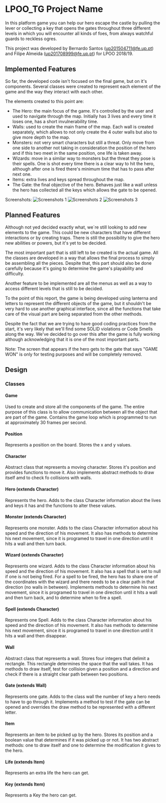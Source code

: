# LPOO_TG Project Name

In this platform game you can help our hero escape the castle by pulling the lever or collecting a key that opens the gates throughout three different levels in which you will encounter all kinds of foes, from always watchful guards to reckless ogres.

This project was developed by Bernardo Santos (up201504711@fe.up.pt) and Filipe Almeida (up201708999@fe.up.pt) for LPOO 2018/19.

## Implemented Features

So far, the developed code isn't focused on the final game, but on it's components. Several classes were created to represent each element of the game and the way they interact with each other.

The elements created to this point are:

* The Hero: the main focus of the game. It's controlled by the user and used to navigate through the map. Initially has 3 lives and every time it loses one, has a short invulnerability time.
* Walls: used to create the main frame of the map. Each wall is created separately, which allows to not only create the 4 outer walls but also to give more depth to the map.
* Monsters: not very smart characters but still a threat. Only move from one side to another not taking in consideration the position of the hero and if this two meet in the same position, one life is taken away.
* Wizards: move in a similar way to monsters but the threat they pose is their spells. One is shot every time there is a clear way to hit the hero, although after one is fired there's minimum time that has to pass after next one.
* Items: extra lives and keys spread throughout the map.
* The Gate: the final objective of the hero. Behaves just like a wall unless the hero has collected all the keys which allows the gate to be opened.

Screenshots:
![Screenshots 1](/Screenshots/screenshot1.png)
![Screenshots 2](/Screenshots/screenshot2.png)
![Screenshots 3](/Screenshots/screenshot3.png)

## Planned Features

Although not yed decided exactly what, we´re still looking to add new elements to the game. This could be new characters that have different interactions or by creating traps. There is still the possibility to give the hero new abilities or powers, but it's yet to be decided.

The most important part that is still left to be created is the actual game. All the classes are developed in a way that allows the final process to simply be assembling all the pieces. Despite that, this part should also be done carefully because it's going to determine the game's playability and difficulty.

Another feature to be implemented are all the menus as well as a way to access different levels that is still to be decided.

To the point of this report, the game is being developed using lanterna and letters to represent the different objects of the game, but it shouldn't be very hard to use another graphical interface, since all the functions that take care of the visual part are being separated from the other methods.

Despite the fact that we are trying to have good coding practices from the start, it's very likely that we'll find some SOLID violations or Code Smells along the way. We've decided to go over this after the game is fully working although acknowledging that it is one of the most important parts.

Note: The screen that appears if the hero gets to the gate that says "GAME WON" is only for testing purposes and will be completely removed.

## Design

### Classes
#### Game

Used to create and store all the components of the game. The entire purpose of this class is to allow communication between all the object that are part of the game. Contains the game loop which is programmed to run at approximately 30 frames per second.

#### Position

Represents a position on the board. Stores the x and y values.

#### Character

Abstract class that represents a moving character. Stores it's position and provides functions to move it. Also implements abstract methods to draw itself amd to check fo collisions with walls.

#### Hero (extends Character)

Represents the hero. Adds to the class Character information about the lives and keys it has and the functions to alter these values.

#### Monster (extends Character)

Represents one monster. Adds to the class Character information about his speed and the direction of his movement. It also has methods to determine his next movement, since it is programed to travel in one direction until it hits a wall and then turn back.

#### Wizard (extends Character)

Represents one wizard. Adds to the class Character information about his speed and the direction of his movement. It also has a spell that is set to null if one is not being fired. For a spell to be fired, the hero has to share one of the coordinates with the wizard and there needs to be a clear path in that direction (no walls in between). Implements methods to determine his next movement, since it is programed to travel in one direction until it hits a wall and then turn back, and to determine when to fire a spell.

#### Spell (extends Character)

Represents one Spell. Adds to the class Character information about his speed and the direction of his movement. It also has methods to determine his next movement, since it is programed to travel in one direction until it hits a wall and then disappear.

#### Wall

Abstract class that represents a wall. Stores four integers that delimit a rectangle. This rectangle determines the space that the wall takes. It has methods to draw itself, test for collision given a position and a direction and check if there is a straight clear path between two positions.

#### Gate (extends  Wall)

Represents one gate. Adds to the class wall the number of key a hero needs to have to go through it. Implements a method to test if the gate can be opened and overrides the draw method to be represented with a different letter.

#### Item

Represents an item to be picked up by the hero. Stores its position and a boolean value that determines if it was picked up or not. It has two abstract methods: one to draw itself and one to determine the modification it gives to the hero.

#### Life (extends Item)

Represents an extra life the hero can get.

#### Key (extends Item)

Represents a Key the hero can get.
